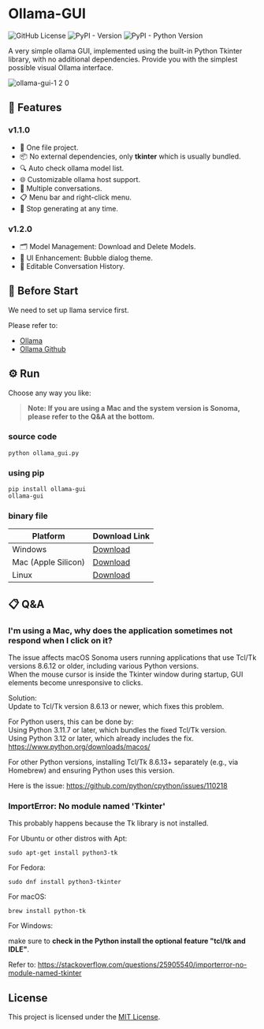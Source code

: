 # Ollama-GUI

![GitHub License](https://img.shields.io/github/license/chyok/ollama-gui)
![PyPI - Version](https://img.shields.io/pypi/v/ollama-gui)
![PyPI - Python Version](https://img.shields.io/pypi/pyversions/ollama-gui)

A very simple ollama GUI, implemented using the built-in Python Tkinter library, with no additional dependencies.
Provide you with the simplest possible visual Ollama interface.

![ollama-gui-1 2 0](https://github.com/user-attachments/assets/a4bb979b-68a4-4062-b484-7542f2a866e0)


## 🚀 Features
### v1.1.0
+ 📁 One file project.
+ 📦 No external dependencies, only **tkinter** which is usually bundled.
+ 🔍 Auto check ollama model list.
+ 🌐 Customizable ollama host support.
+ 💬 Multiple conversations.
+ 📋 Menu bar and right-click menu.
+ 🛑 Stop generating at any time.
### v1.2.0
+ 🗂️ Model Management: Download and Delete Models.
+ 🎨 UI Enhancement: Bubble dialog theme.
+ 📝 Editable Conversation History.

## 📎 Before Start

We need to set up llama service first.

Please refer to:   
+ [Ollama](https://ollama.com/)  
+ [Ollama Github](https://github.com/ollama/ollama)

## ⚙️ Run

Choose any way you like:
> **Note: If you are using a Mac and the system version is Sonoma, please refer to the Q&A at the bottom.**

### source code

```
python ollama_gui.py
```

### using pip

```
pip install ollama-gui
ollama-gui
```

### binary file

| Platform | Download Link                                            | 
|----------|----------------------------------------------------------|
| Windows  | [Download](https://github.com/chyok/ollama-gui/releases) |
| Mac (Apple Silicon)  | [Download](https://github.com/chyok/ollama-gui/releases) |
| Linux  | [Download](https://github.com/chyok/ollama-gui/releases) |

## 📋 Q&A
### I'm using a Mac, why does the application sometimes not respond when I click on it?

The issue affects macOS Sonoma users running applications that use Tcl/Tk versions 8.6.12 or older, including various Python versions.  
When the mouse cursor is inside the Tkinter window during startup, GUI elements become unresponsive to clicks.

Solution:  
Update to Tcl/Tk version 8.6.13 or newer, which fixes this problem.   
  
For Python users, this can be done by:  
Using Python 3.11.7 or later, which bundles the fixed Tcl/Tk version.  
Using Python 3.12 or later, which already includes the fix.  
https://www.python.org/downloads/macos/

For other Python versions, installing Tcl/Tk 8.6.13+ separately (e.g., via Homebrew) and ensuring Python uses this version.

Here is the issue: https://github.com/python/cpython/issues/110218


### ImportError: No module named 'Tkinter'

This probably happens because the Tk library is not installed.

For Ubuntu or other distros with Apt:

```
sudo apt-get install python3-tk
```

For Fedora:

```
sudo dnf install python3-tkinter
```

For macOS:

```
brew install python-tk
```

For Windows:

make sure to **check in the Python install the optional feature "tcl/tk and IDLE"**.  

Refer to: https://stackoverflow.com/questions/25905540/importerror-no-module-named-tkinter

## License

This project is licensed under the [MIT License](LICENSE).

